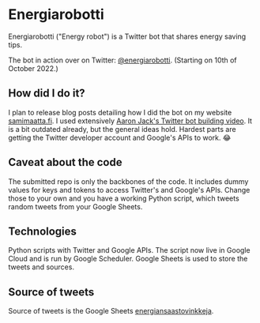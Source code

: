 # Energiarobotti
Energiarobotti ("Energy robot") is a Twitter bot that shares energy saving tips.

The bot in action over on Twitter: [@energiarobotti](https://twitter.com/energiarobotti). (Starting on 10th of October 2022.)

## How did I do it?

I plan to release blog posts detailing how I did the bot on my website [samimaatta.fi](https://samimaatta.fi). I used extensively [Aaron Jack's Twitter bot building video](https://youtu.be/83o6rU5XArs). It is a bit outdated already, but the general ideas hold. Hardest parts are getting the Twitter developer account and Google's APIs to work. 😂

## Caveat about the code

The submitted repo is only the backbones of the code. It includes dummy values for keys and tokens to access Twitter's and Google's APIs. Change those to your own and you have a working Python script, which tweets random tweets from your Google Sheets.

## Technologies

Python scripts with Twitter and Google APIs. The script now live in Google Cloud and is run by Google Scheduler. Google Sheets is used to store the tweets and sources.

## Source of tweets

Source of tweets is the Google Sheets [energiansaastovinkkeja](https://docs.google.com/spreadsheets/d/1Pmzry74c2fWzGF3VC-BzCBOQfViTZIoKbXPqa0DLymg/edit?usp=sharing).
